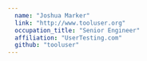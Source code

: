 ```yaml
---
  name: "Joshua Marker"
  link: "http://www.tooluser.org"
  occupation_title: "Senior Engineer"
  affiliation: "UserTesting.com"
  github: "tooluser"
---
```

